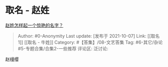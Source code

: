 # 取名 - 赵姓
[赵姓怎样起一个惊艳的名字？](https://www.zhihu.com/question/326746885/answer/2157850328)

> Author: #0-Anonymity
> Last update: [发布于 2021-10-07]
> Link: [[取名 1]] [[取名 - 牛姓]]
> Category: #【答集】/08-文艺答集
> Tag: #6-其它/杂论 #5-专题合集/合集2-一些推荐
> 评论区:
> 泛讨论:

赵缦缨
